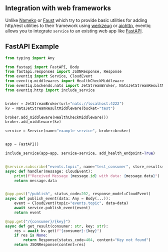 ## Integration with web frameworks

Unlike [Nameko](https://www.nameko.io/) or [Faust](https://faust.readthedocs.io/en/latest/) which try 
to provide basic utilities for adding http/rest utilities to their framework using
[werkzeug](https://werkzeug.palletsprojects.com/en/2.2.x/) or [aiohttp](https://docs.aiohttp.org/en/stable/),
eventiq allows you to integrate `service` to an existing web app like
[FastAPI](https://fastapi.tiangolo.com/).

## FastAPI Example

```python
from typing import Any

from fastapi import FastAPI, Body
from fastapi.responses import JSONResponse, Response
from eventiq import Service, CloudEvent
from eventiq.middlewares import HealthCheckMiddleware
from eventiq.backends.nats import JetStreamBroker, NatsJetStreamResultMiddleware
from eventiq.http import include_service


broker = JetStreamBroker(url="nats://localhost:4222")
kv = NatsJetStreamResultMiddleware(bucket="test")

broker.add_middleware(HealthCheckMiddleware())
broker.add_middleware(kv)

service = Service(name="example-service", broker=broker)


app = FastAPI()

include_service(app=app, service=service, add_health_endpoint=True)


@service.subscribe("events.topic", name="test_consumer", store_results=True)
async def handler(message: CloudEvent):
    print(f"Received Message {message.id} with data: {message.data}")
    return message.data


@app.post("/publish", status_code=202, response_model=CloudEvent)
async def publish_event(data: Any = Body(...)):
    event = CloudEvent(topic="events.topic", data=data)
    await service.publish_event(event)
    return event

@app.get("/{consumer}/{key}")
async def get_result(consumer: str, key: str):
    res = await kv.get(f"{consumer}:{key}")
    if res is None:
        return Response(status_code=404, content="Key not found")
    return JSONResponse(content=res)

```